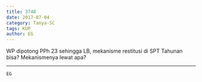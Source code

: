 ```yaml
---
title: 3748
date: 2017-07-04
category: Tanya-SC
tags: KUP
author: EG
---
```


WP dipotong PPh 23 sehingga LB, mekanisme restitusi di SPT Tahunan bisa? Mekanismenya lewat apa?

---



`EG`
